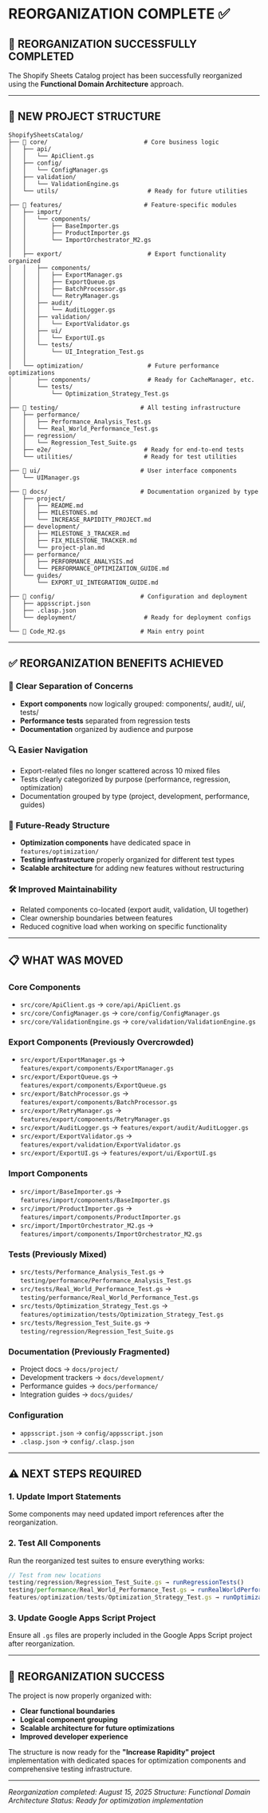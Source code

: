 # REORGANIZATION COMPLETE ✅

## 🎯 REORGANIZATION SUCCESSFULLY COMPLETED

The Shopify Sheets Catalog project has been successfully reorganized using the **Functional Domain Architecture** approach.

---

## 📁 NEW PROJECT STRUCTURE

```
ShopifySheetsCatalog/
├── 📁 core/                           # Core business logic
│   ├── api/
│   │   └── ApiClient.gs
│   ├── config/
│   │   └── ConfigManager.gs
│   ├── validation/
│   │   └── ValidationEngine.gs
│   └── utils/                         # Ready for future utilities
│
├── 📁 features/                       # Feature-specific modules
│   ├── import/
│   │   └── components/
│   │       ├── BaseImporter.gs
│   │       ├── ProductImporter.gs
│   │       └── ImportOrchestrator_M2.gs
│   │
│   ├── export/                        # Export functionality organized
│   │   ├── components/
│   │   │   ├── ExportManager.gs
│   │   │   ├── ExportQueue.gs
│   │   │   ├── BatchProcessor.gs
│   │   │   └── RetryManager.gs
│   │   ├── audit/
│   │   │   └── AuditLogger.gs
│   │   ├── validation/
│   │   │   └── ExportValidator.gs
│   │   ├── ui/
│   │   │   └── ExportUI.gs
│   │   └── tests/
│   │       └── UI_Integration_Test.gs
│   │
│   └── optimization/                  # Future performance optimizations
│       ├── components/                # Ready for CacheManager, etc.
│       └── tests/
│           └── Optimization_Strategy_Test.gs
│
├── 📁 testing/                       # All testing infrastructure
│   ├── performance/
│   │   ├── Performance_Analysis_Test.gs
│   │   └── Real_World_Performance_Test.gs
│   ├── regression/
│   │   └── Regression_Test_Suite.gs
│   ├── e2e/                          # Ready for end-to-end tests
│   └── utilities/                    # Ready for test utilities
│
├── 📁 ui/                            # User interface components
│   └── UIManager.gs
│
├── 📁 docs/                          # Documentation organized by type
│   ├── project/
│   │   ├── README.md
│   │   ├── MILESTONES.md
│   │   └── INCREASE_RAPIDITY_PROJECT.md
│   ├── development/
│   │   ├── MILESTONE_3_TRACKER.md
│   │   ├── FIX_MILESTONE_TRACKER.md
│   │   └── project-plan.md
│   ├── performance/
│   │   ├── PERFORMANCE_ANALYSIS.md
│   │   └── PERFORMANCE_OPTIMIZATION_GUIDE.md
│   └── guides/
│       └── EXPORT_UI_INTEGRATION_GUIDE.md
│
├── 📁 config/                        # Configuration and deployment
│   ├── appsscript.json
│   ├── .clasp.json
│   └── deployment/                   # Ready for deployment configs
│
└── 📄 Code_M2.gs                     # Main entry point
```

---

## ✅ REORGANIZATION BENEFITS ACHIEVED

### 🎯 **Clear Separation of Concerns**
- **Export components** now logically grouped: components/, audit/, ui/, tests/
- **Performance tests** separated from regression tests
- **Documentation** organized by audience and purpose

### 🔍 **Easier Navigation**
- Export-related files no longer scattered across 10 mixed files
- Tests clearly categorized by purpose (performance, regression, optimization)
- Documentation grouped by type (project, development, performance, guides)

### 🚀 **Future-Ready Structure**
- **Optimization components** have dedicated space in `features/optimization/`
- **Testing infrastructure** properly organized for different test types
- **Scalable architecture** for adding new features without restructuring

### 🛠 **Improved Maintainability**
- Related components co-located (export audit, validation, UI together)
- Clear ownership boundaries between features
- Reduced cognitive load when working on specific functionality

---

## 📋 WHAT WAS MOVED

### Core Components
- `src/core/ApiClient.gs` → `core/api/ApiClient.gs`
- `src/core/ConfigManager.gs` → `core/config/ConfigManager.gs`
- `src/core/ValidationEngine.gs` → `core/validation/ValidationEngine.gs`

### Export Components (Previously Overcrowded)
- `src/export/ExportManager.gs` → `features/export/components/ExportManager.gs`
- `src/export/ExportQueue.gs` → `features/export/components/ExportQueue.gs`
- `src/export/BatchProcessor.gs` → `features/export/components/BatchProcessor.gs`
- `src/export/RetryManager.gs` → `features/export/components/RetryManager.gs`
- `src/export/AuditLogger.gs` → `features/export/audit/AuditLogger.gs`
- `src/export/ExportValidator.gs` → `features/export/validation/ExportValidator.gs`
- `src/export/ExportUI.gs` → `features/export/ui/ExportUI.gs`

### Import Components
- `src/import/BaseImporter.gs` → `features/import/components/BaseImporter.gs`
- `src/import/ProductImporter.gs` → `features/import/components/ProductImporter.gs`
- `src/import/ImportOrchestrator_M2.gs` → `features/import/components/ImportOrchestrator_M2.gs`

### Tests (Previously Mixed)
- `src/tests/Performance_Analysis_Test.gs` → `testing/performance/Performance_Analysis_Test.gs`
- `src/tests/Real_World_Performance_Test.gs` → `testing/performance/Real_World_Performance_Test.gs`
- `src/tests/Optimization_Strategy_Test.gs` → `features/optimization/tests/Optimization_Strategy_Test.gs`
- `src/tests/Regression_Test_Suite.gs` → `testing/regression/Regression_Test_Suite.gs`

### Documentation (Previously Fragmented)
- Project docs → `docs/project/`
- Development trackers → `docs/development/`
- Performance guides → `docs/performance/`
- Integration guides → `docs/guides/`

### Configuration
- `appsscript.json` → `config/appsscript.json`
- `.clasp.json` → `config/.clasp.json`

---

## ⚠️ NEXT STEPS REQUIRED

### 1. Update Import Statements
Some components may need updated import references after the reorganization.

### 2. Test All Components
Run the reorganized test suites to ensure everything works:
```javascript
// Test from new locations
testing/regression/Regression_Test_Suite.gs → runRegressionTests()
testing/performance/Real_World_Performance_Test.gs → runRealWorldPerformanceTest()
features/optimization/tests/Optimization_Strategy_Test.gs → runOptimizationStrategyTests()
```

### 3. Update Google Apps Script Project
Ensure all `.gs` files are properly included in the Google Apps Script project after reorganization.

---

## 🎉 REORGANIZATION SUCCESS

The project is now properly organized with:
- **Clear functional boundaries**
- **Logical component grouping**
- **Scalable architecture for future optimizations**
- **Improved developer experience**

The structure is now ready for the **"Increase Rapidity" project** implementation with dedicated spaces for optimization components and comprehensive testing infrastructure.

---

*Reorganization completed: August 15, 2025*
*Structure: Functional Domain Architecture*
*Status: Ready for optimization implementation*
